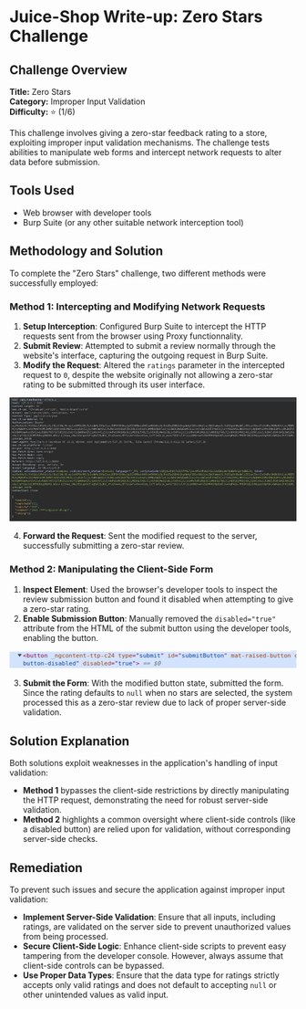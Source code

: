 # Juice-Shop Write-up: Zero Stars Challenge

## Challenge Overview

**Title:** Zero Stars\
**Category:** Improper Input Validation\
**Difficulty:** ⭐ (1/6)

This challenge involves giving a zero-star feedback rating to a store, exploiting improper input validation mechanisms. The challenge tests abilities to manipulate web forms and intercept network requests to alter data before submission.

## Tools Used

- Web browser with developer tools
- Burp Suite (or any other suitable network interception tool)

## Methodology and Solution

To complete the "Zero Stars" challenge, two different methods were successfully employed:

### Method 1: Intercepting and Modifying Network Requests

1. **Setup Interception**: Configured Burp Suite to intercept the HTTP requests sent from the browser using Proxy functionnality.
2. **Submit Review**: Attempted to submit a review normally through the website's interface, capturing the outgoing request in Burp Suite.
3. **Modify the Request**: Altered the `ratings` parameter in the intercepted request to `0`, despite the website originally not allowing a zero-star rating to be submitted through its user interface.

![request](../assets/difficulty1/zero_star_1.png)

4. **Forward the Request**: Sent the modified request to the server, successfully submitting a zero-star review.

### Method 2: Manipulating the Client-Side Form

1. **Inspect Element**: Used the browser's developer tools to inspect the review submission button and found it disabled when attempting to give a zero-star rating.
2. **Enable Submission Button**: Manually removed the `disabled="true"` attribute from the HTML of the submit button using the developer tools, enabling the button.

![code html](../assets/difficulty1/zero_star_2.png)

3. **Submit the Form**: With the modified button state, submitted the form. Since the rating defaults to `null` when no stars are selected, the system processed this as a zero-star review due to lack of proper server-side validation.

## Solution Explanation

Both solutions exploit weaknesses in the application's handling of input validation:

- **Method 1** bypasses the client-side restrictions by directly manipulating the HTTP request, demonstrating the need for robust server-side validation.
- **Method 2** highlights a common oversight where client-side controls (like a disabled button) are relied upon for validation, without corresponding server-side checks.

## Remediation

To prevent such issues and secure the application against improper input validation:

- **Implement Server-Side Validation**: Ensure that all inputs, including ratings, are validated on the server side to prevent unauthorized values from being processed.
- **Secure Client-Side Logic**: Enhance client-side scripts to prevent easy tampering from the developer console. However, always assume that client-side controls can be bypassed.
- **Use Proper Data Types**: Ensure that the data type for ratings strictly accepts only valid ratings and does not default to accepting `null` or other unintended values as valid input.

